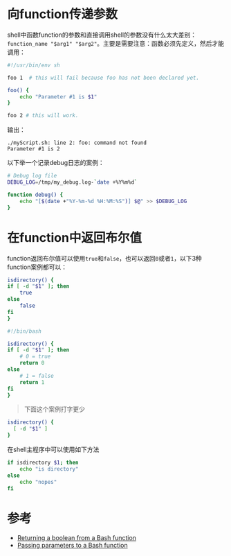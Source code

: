 
# 向function传递参数

shell中函数function的参数和直接调用shell的参数没有什么太大差别： `function_name "$arg1" "$arg2"`。主要是需要注意：函数必须先定义，然后才能调用：

```bash
#!/usr/bin/env sh

foo 1  # this will fail because foo has not been declared yet.

foo() {
    echo "Parameter #1 is $1"
}

foo 2 # this will work.
```

输出：

```
./myScript.sh: line 2: foo: command not found
Parameter #1 is 2
```

以下举一个记录debug日志的案例：

```bash
# Debug log file
DEBUG_LOG=/tmp/my_debug.log-`date +%Y%m%d`

function debug() {
    echo "[$(date +"%Y-%m-%d %H:%M:%S")] $@" >> $DEBUG_LOG
}
```

# 在function中返回布尔值

function返回布尔值可以使用`true`和`false`，也可以返回`0`或者`1`，以下3种function案例都可以：

```bash
isdirectory() {
if [ -d "$1" ]; then
    true
else
    false
fi
}
```

```bash
#!/bin/bash

isdirectory() {
if [ -d "$1" ]; then
    # 0 = true
    return 0 
else
    # 1 = false
    return 1
fi
}
```

> 下面这个案例打字更少

```bash
isdirectory() {
  [ -d "$1" ]
}
```

在shell主程序中可以使用如下方法

```bash
if isdirectory $1; then
    echo "is directory"
else
    echo "nopes"
fi
```

# 参考

* [Returning a boolean from a Bash function](https://stackoverflow.com/questions/5431909/returning-a-boolean-from-a-bash-function)
* [Passing parameters to a Bash function](https://stackoverflow.com/questions/6212219/passing-parameters-to-a-bash-function)